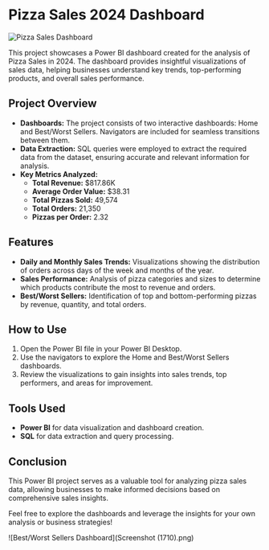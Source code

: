 # Pizza Sales 2024 Dashboard

![Pizza Sales Dashboard](path_to_your_image)

This project showcases a Power BI dashboard created for the analysis of Pizza Sales in 2024. The dashboard provides insightful visualizations of sales data, helping businesses understand key trends, top-performing products, and overall sales performance.

## Project Overview

- **Dashboards:** The project consists of two interactive dashboards: Home and Best/Worst Sellers. Navigators are included for seamless transitions between them.
- **Data Extraction:** SQL queries were employed to extract the required data from the dataset, ensuring accurate and relevant information for analysis.
- **Key Metrics Analyzed:**
  - **Total Revenue:** $817.86K
  - **Average Order Value:** $38.31
  - **Total Pizzas Sold:** 49,574
  - **Total Orders:** 21,350
  - **Pizzas per Order:** 2.32

## Features

- **Daily and Monthly Sales Trends:** Visualizations showing the distribution of orders across days of the week and months of the year.
- **Sales Performance:** Analysis of pizza categories and sizes to determine which products contribute the most to revenue and orders.
- **Best/Worst Sellers:** Identification of top and bottom-performing pizzas by revenue, quantity, and total orders.

## How to Use

1. Open the Power BI file in your Power BI Desktop.
2. Use the navigators to explore the Home and Best/Worst Sellers dashboards.
3. Review the visualizations to gain insights into sales trends, top performers, and areas for improvement.

## Tools Used

- **Power BI** for data visualization and dashboard creation.
- **SQL** for data extraction and query processing.

## Conclusion

This Power BI project serves as a valuable tool for analyzing pizza sales data, allowing businesses to make informed decisions based on comprehensive sales insights.

Feel free to explore the dashboards and leverage the insights for your own analysis or business strategies!

![Best/Worst Sellers Dashboard](Screenshot (1710).png)
